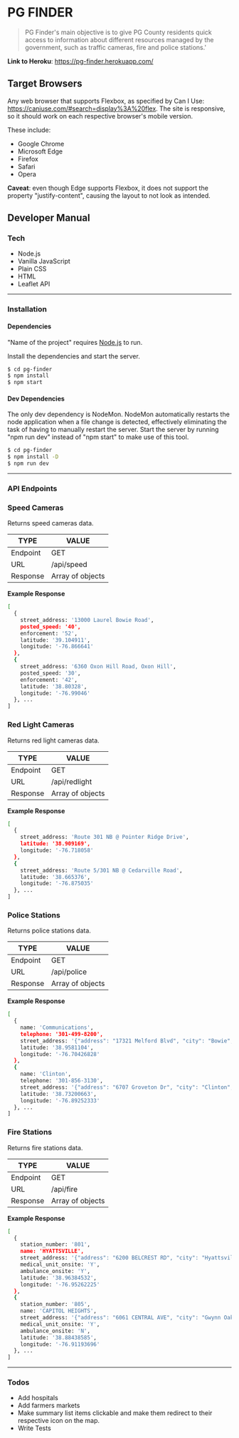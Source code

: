 # PG FINDER

> PG Finder's main objective is to give PG County residents quick access to information about different resources managed by the government, such as traffic cameras, fire and police stations.'

**Link to Heroku**: https://pg-finder.herokuapp.com/

## Target Browsers

Any web browser that supports Flexbox, as specified by Can I Use: https://caniuse.com/#search=display%3A%20flex.
The site is responsive, so it should work on each respective browser's mobile version.

These include:

- Google Chrome
- Microsoft Edge
- Firefox
- Safari
- Opera

**Caveat**: even though Edge supports Flexbox, it does not support the property "justify-content", causing the layout to not look as intended.

## Developer Manual

### Tech

- Node.js
- Vanilla JavaScript
- Plain CSS
- HTML
- Leaflet API

---

### Installation

#### Dependencies

"Name of the project" requires [Node.js](https://nodejs.org/) to run.

Install the dependencies and start the server.

```sh
$ cd pg-finder
$ npm install
$ npm start
```

#### Dev Dependencies

The only dev dependency is NodeMon. NodeMon automatically restarts the node application when a file change is detected, effectively eliminating the task of having to manually restart the server. Start the server by running "npm run dev" instead of "npm start" to make use of this tool.

```sh
$ cd pg-finder
$ npm install -D
$ npm run dev
```

---

### API Endpoints

### Speed Cameras

Returns speed cameras data.

| TYPE     | VALUE            |
| -------- | ---------------- |
| Endpoint | GET              |
| URL      | /api/speed       |
| Response | Array of objects |

**Example Response**

```sh
[
  {
    street_address: '13000 Laurel Bowie Road',
    posted_speed: '40',
    enforcement: '52',
    latitude: '39.104911',
    longitude: '-76.866641'
  },
  {
    street_address: '6360 Oxon Hill Road, Oxon Hill',
    posted_speed: '30',
    enforcement: '42',
    latitude: '38.80328',
    longitude: '-76.99046'
  }, ...
]
```

### Red Light Cameras

Returns red light cameras data.

| TYPE     | VALUE            |
| -------- | ---------------- |
| Endpoint | GET              |
| URL      | /api/redlight    |
| Response | Array of objects |

**Example Response**

```sh
[
  {
    street_address: 'Route 301 NB @ Pointer Ridge Drive',
    latitude: '38.909169',
    longitude: '-76.718058'
  },
  {
    street_address: 'Route 5/301 NB @ Cedarville Road',
    latitude: '38.665376',
    longitude: '-76.875035'
  }, ...
]
```

### Police Stations

Returns police stations data.

| TYPE     | VALUE            |
| -------- | ---------------- |
| Endpoint | GET              |
| URL      | /api/police      |
| Response | Array of objects |

**Example Response**

```sh
[
  {
    name: 'Communications',
    telephone: '301-499-8200',
    street_address: '{"address": "17321 Melford Blvd", "city": "Bowie", "state": "MD", "zip": ""}',
    latitude: '38.9581104',
    longitude: '-76.70426828'
  },
  {
    name: 'Clinton',
    telephone: '301-856-3130',
    street_address: '{"address": "6707 Groveton Dr", "city": "Clinton", "state": "MD", "zip": ""}',
    latitude: '38.73200663',
    longitude: '-76.89252333'
  }, ...
]
```

### Fire Stations

Returns fire stations data.

| TYPE     | VALUE            |
| -------- | ---------------- |
| Endpoint | GET              |
| URL      | /api/fire        |
| Response | Array of objects |

**Example Response**

```sh
[
  {
    station_number: '801',
    name: 'HYATTSVILLE',
    street_address: '{"address": "6200 BELCREST RD", "city": "Hyattsville", "state": "MD", "zip": ""}',
    medical_unit_onsite: 'Y',
    ambulance_onsite: 'Y',
    latitude: '38.96384532',
    longitude: '-76.95262225'
  },
  {
    station_number: '805',
    name: 'CAPITOL HEIGHTS',
    street_address: '{"address": "6061 CENTRAL AVE", "city": "Gwynn Oak", "state": "MD", "zip": ""}',
    medical_unit_onsite: 'Y',
    ambulance_onsite: 'N',
    latitude: '38.88438585',
    longitude: '-76.91193696'
  }, ...
]
```

---

### Todos

- Add hospitals
- Add farmers markets
- Make summary list items clickable and make them redirect to their respective icon on the map.
- Write Tests
